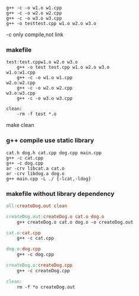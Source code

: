 ```
g++ -c -o w1.o w1.cpp
g++ -c -o w2.o w2.cpp
g++ -c -o w3.o w3.cpp
g++ -o testtest.cpp w1.o w2.o w3.o
```
-c only compile,not link  
### makefile
```
test:test.cppw1.o w2.o w3.o
    g++ -o test test.cpp w1.o w2.o w3.o
w1.o:w1.cpp
    g++ -c -o w1.o w1.cpp
w2.o:w2.cpp
    g++ -c -o w2.o w2.cpp
w3.o:w3.cpp
    g++ -c -o w3.o w3.cpp
```
```
clean:
    -rm -f test *.o
```
make clean  
### g++ compile use static library  

```
cat.h dog.h cat.cpp dog.cpp main.cpp
g++ -c cat.cpp  
g++ -c dog.cpp
ar -crv libcat.a cat.o
ar -crv libdog.a dog.o
g++ main.cpp -L ./ {-lcat,-ldog}
```
### makefile without library dependency  
```makefile
all:createDog.out clean

createDog.out:createDog.o cat.o dog.o
	g++ createDog.o cat.o dog.o -o createDog.out

cat.o:cat.cpp
	g++ -c cat.cpp

dog.o:dog.cpp
	g++ -c dog.cpp

createDog.o:createDog.cpp
	g++ -c createDog.cpp

clean:
	rm -f *o createDog.out
```
